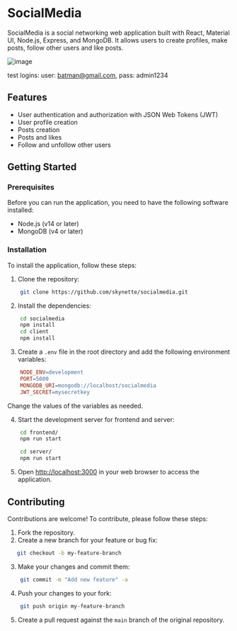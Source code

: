 # SocialMedia

SocialMedia is a social networking web application built with React, Material UI, Node.js, Express, and MongoDB. It allows users to create profiles, make posts, follow other users and like posts.

![image](https://user-images.githubusercontent.com/29153968/235124858-cc967a19-b32f-4bb8-95f7-eaeced08a49b.png)

test logins: user: batman@gmail.com, pass: admin1234
## Features

-   User authentication and authorization with JSON Web Tokens (JWT)
-   User profile creation
-   Posts creation
-   Posts and likes 
-   Follow and unfollow other users

## Getting Started

### Prerequisites

Before you can run the application, you need to have the following software installed:

-   Node.js (v14 or later)
-   MongoDB (v4 or later)

### Installation

To install the application, follow these steps:

1.  Clone the repository:
    
```bash
    git clone https://github.com/skynette/socialmedia.git
```
    
2.  Install the dependencies:
    
```bash
    cd socialmedia
    npm install
    cd client
    npm install
```
    
3.  Create a `.env` file in the root directory and add the following environment variables:
    
```makefile
	NODE_ENV=development
    PORT=5000
    MONGODB_URI=mongodb://localhost/socialmedia
    JWT_SECRET=mysecretkey
```
  Change the values of the variables as needed.
    
4.  Start the development server for frontend and server:
    
```bash  
	cd frontend/
    npm run start
```  
```bash
	cd server/
	npm run start
```
5.  Open [http://localhost:3000](http://localhost:3000/) in your web browser to access the application.
    

## Contributing

Contributions are welcome! To contribute, please follow these steps:

1.  Fork the repository.
2.  Create a new branch for your feature or bug fix:
   
```bash 
   git checkout -b my-feature-branch
```
    
3.  Make your changes and commit them:
```bash
	git commit -m "Add new feature" -a
```
    
4.  Push your changes to your fork:
```bash
    git push origin my-feature-branch
``` 
5.  Create a pull request against the `main` branch of the original repository.
